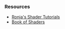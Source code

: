 ### Resources
- [Ronja's Shader Tutorials](https://www.ronja-tutorials.com/)
- [Book of Shaders](https://thebookofshaders.com)